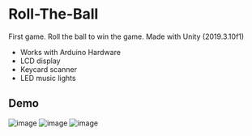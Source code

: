 # Roll-The-Ball
First game. Roll the ball to win the game. Made with Unity (2019.3.10f1)

- Works with Arduino Hardware
 - LCD display
 - Keycard scanner
 - LED music lights
 
## Demo
![image](https://user-images.githubusercontent.com/69162332/126071806-d92c47cc-6489-45f9-83ae-1ef7d36969f6.png)
![image](https://user-images.githubusercontent.com/69162332/126071874-e70dbeb5-83a7-4c71-ad4d-f72c9131fb44.png)
![image](https://user-images.githubusercontent.com/69162332/126071914-c7eb58ac-f082-43a2-a8ed-bb4c04f28b91.png)
